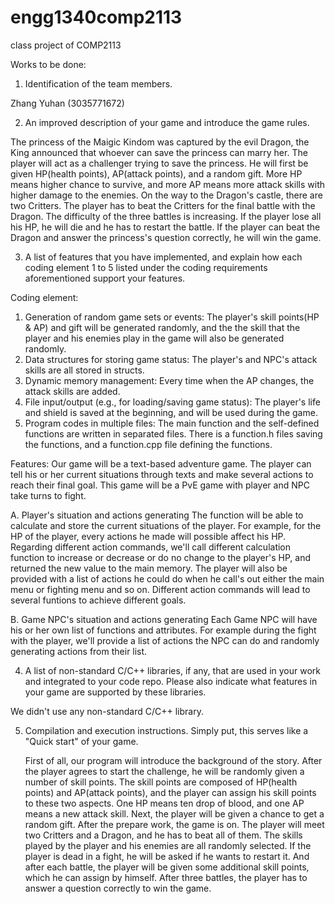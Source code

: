 # engg1340comp2113
class project of COMP2113

Works to be done:

1. Identification of the team members.

  Zhang Yuhan (3035771672)

2. An improved description of your game and introduce the game rules.

  The princess of the Maigic Kindom was captured by the evil Dragon, the King announced that whoever can save the princess can marry her. 
  The player will act as a challenger trying to save the princess. He will first be given HP(health points), AP(attack points), and a random gift. More HP means higher chance to survive, and more AP means more attack skills with higher damage to the enemies. 
  On the way to the Dragon's castle, there are two Critters. The player has to beat the Critters for the final battle with the Dragon. The difficulty of the three battles is increasing. If the player lose all his HP, he will die and he has to restart the battle. If the player can beat the Dragon and answer the princess's question correctly, he will win the game. 

3. A list of features that you have implemented, and explain how each coding element 1 to 5 listed under the coding requirements aforementioned support your features.

 Coding element:
  1. Generation of random game sets or events: The player's skill points(HP & AP) and gift will be generated randomly, and the the skill that the player and his enemies play in the game will also be generated randomly.
  2. Data structures for storing game status: The player's and NPC's attack skills are all stored in structs.
  3. Dynamic memory management: Every time when the AP changes, the attack skills are added.
  4. File input/output (e.g., for loading/saving game status): The player's life and shield is saved at the beginning, and will be used during the game.
  5. Program codes in multiple files: The main function and the self-defined functions are written in separated files. There is a function.h files saving the functions, and a function.cpp file defining the functions.
  
  Features: 
  Our game will be a text-based adventure game. The player can tell his or her current situations through texts and make several actions to reach their final goal. This game will be a PvE game with player and NPC take turns to fight.
  
  A. Player's situation and actions generating
  The function will be able to calculate and store the current situations of the player. For example, for the HP of the player, every actions he made will possible affect his HP. Regarding different action commands, we'll call different calculation function to increase or decrease or do no change to the player's HP, and returned the new value to the main memory.
  The player will also be provided with a list of actions he could do when he call's out either the main menu or fighting menu and so on. Different action commands will lead to several funtions to achieve different goals.
  
  B. Game NPC's situation and actions generating
  Each Game NPC will have his or her own list of functions and attributes. For example during the fight with the player, we'll provide a list of actions the NPC can do and randomly generating actions from their list. 

4. A list of non-standard C/C++ libraries, if any, that are used in your work and integrated to your code repo. Please also indicate what features in your game are supported by these libraries.

  We didn't use any non-standard C/C++ library.

5. Compilation and execution instructions. Simply put, this serves like a "Quick start" of your game.

   First of all, our program will introduce the background of the story. After the player agrees to start the challenge, he will be randomly given a number of skill points. The skill points are composed of HP(health points) and AP(attack points), and the player can assign his skill points to these two aspects. One HP means ten drop of blood, and one AP means a new attack skill. Next, the player will be given a chance to get a random gift.
   After the prepare work, the game is on. The player will meet two Critters and a Dragon, and he has to beat all of them. The skills played by the player and his enemies are all randomly selected. If the player is dead in a fight, he will be asked if he wants to restart it. And after each battle, the player will be given some additional skill points, which he can assign by himself.
   After three battles, the player has to answer a question correctly to win the game.

